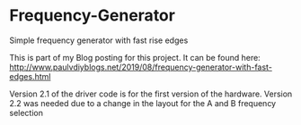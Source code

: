 # Frequency-Generator
Simple frequency generator with fast rise edges

This is part of my Blog posting for this project.
It can be found here: http://www.paulvdiyblogs.net/2019/08/frequency-generator-with-fast-edges.html

Version 2.1 of the driver code is for the first version of the hardware.
Version 2.2 was needed due to a change in the layout for the A and B frequency selection
